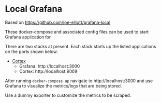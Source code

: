 # Local Grafana

Based on https://github.com/joe-elliott/grafana-local

These docker-compose and associated config files can be used to start Grafana application for 

There are two stacks at present.  Each stack starts up the listed applications on the ports shown below.

- [Cortex](./cortex)
  - Grafana:    http://localhost:3000
  - Cortex:     http://localhost:9009

After running `docker-compose up` navigate to http://localhost:3000 and use Grafana to visualize the metrics/logs that are being stored.  

Use a dummy exporter to customize the metrics to be scraped.